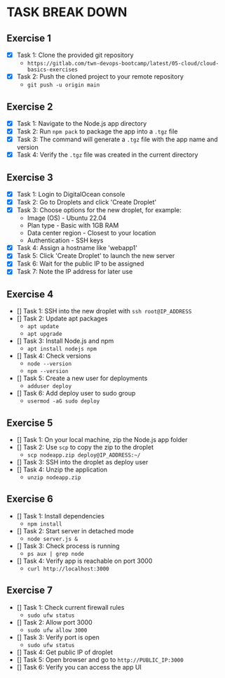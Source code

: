 # TASK BREAK DOWN

## Exercise 1

- [x] Task 1: Clone the provided git repository
  - `https://gitlab.com/twn-devops-bootcamp/latest/05-cloud/cloud-basics-exercises`
- [x] Task 2: Push the cloned project to your remote repository
  - `git push -u origin main`

## Exercise 2

- [x] Task 1: Navigate to the Node.js app directory
- [x] Task 2: Run `npm pack` to package the app into a `.tgz` file
- [x] Task 3: The command will generate a `.tgz` file with the app name and version
- [x] Task 4: Verify the `.tgz` file was created in the current directory

## Exercise 3

- [x] Task 1: Login to DigitalOcean console
- [x] Task 2: Go to Droplets and click 'Create Droplet'
- [x] Task 3: Choose options for the new droplet, for example:
  - Image (OS) - Ubuntu 22.04
  - Plan type - Basic with 1GB RAM
  - Data center region - Closest to your location
  - Authentication - SSH keys
- [x] Task 4: Assign a hostname like 'webapp1'
- [x] Task 5: Click 'Create Droplet' to launch the new server
- [x] Task 6: Wait for the public IP to be assigned
- [x] Task 7: Note the IP address for later use

## Exercise 4

- [] Task 1: SSH into the new droplet with `ssh root@IP_ADDRESS`
- [] Task 2: Update apt packages
  - `apt update`
  - `apt upgrade`
- [] Task 3: Install Node.js and npm
  - `apt install nodejs npm`
- [] Task 4: Check versions
  - `node --version`
  - `npm --version`
- [] Task 5: Create a new user for deployments
  - `adduser deploy`
- [] Task 6: Add deploy user to sudo group
  - `usermod -aG sudo deploy`

## Exercise 5

- [] Task 1: On your local machine, zip the Node.js app folder
- [] Task 2: Use `scp` to copy the zip to the droplet
  - `scp nodeapp.zip deploy@IP_ADDRESS:~/`
- [] Task 3: SSH into the droplet as deploy user
- [] Task 4: Unzip the application
  - `unzip nodeapp.zip`

## Exercise 6

- [] Task 1: Install dependencies
  - `npm install`
- [] Task 2: Start server in detached mode
  - `node server.js &`
- [] Task 3: Check process is running
  - `ps aux | grep node`
- [] Task 4: Verify app is reachable on port 3000
  - `curl http://localhost:3000`

## Exercise 7

- [] Task 1: Check current firewall rules
  - `sudo ufw status`
- [] Task 2: Allow port 3000
  - `sudo ufw allow 3000`
- [] Task 3: Verify port is open
  - `sudo ufw status`
- [] Task 4: Get public IP of droplet
- [] Task 5: Open browser and go to `http://PUBLIC_IP:3000`
- [] Task 6: Verify you can access the app UI
